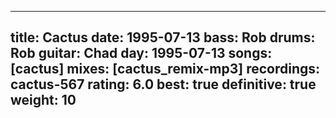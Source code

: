 
---
title: Cactus
date: 1995-07-13
bass:	Rob
drums:	Rob
guitar:	Chad
day: 1995-07-13
songs: [cactus]
mixes: [cactus_remix-mp3]
recordings: cactus-567
rating: 6.0
best: true
definitive: true
weight: 10
---
